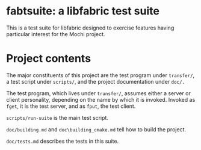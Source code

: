 # fabtsuite: a libfabric test suite

This is a test suite for libfabric designed to exercise features
having particular interest for the Mochi project.

# Project contents

The major constituents of this project are the test program under
`transfer/`, a test script under `scripts/`, and the project documentation
under `doc/.`

The test program, which lives under `transfer/`, assumes either
a server or client personality, depending on the name by which
it is invoked.  Invoked as `fget`, it is the test server, and as `fput`,
the test client.

`scripts/run-suite` is the main test script.

`doc/building.md` and `doc\building_cmake.md` tell how to build the project.

`doc/tests.md` describes the tests in this suite.
